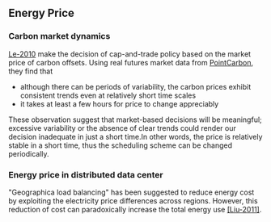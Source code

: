 Energy Price
---


### Carbon market dynamics
[Le-2010](../../papers/master/LeB10_Managing-the-cost-energy-consumption-and-carbon-print-of-internet-services.md) make the decision of cap-and-trade policy based on the market price of carbon offsets. Using real futures market data from [PointCarbon](http://financial.thomsonreuters.com/en/resources/articles/point-carbon.html), they find that
- although there can be periods of variability, the carbon prices exhibit consistent trends even at relatively short time scales
- it takes at least a few hours for price to change appreciably

These observation suggest that market-based decisions will be meaningful; excessive variability or the absence of clear trends could render our decision inadequate in just a short time.In other words, the price is relatively stable in a short time, thus the scheduling scheme can be changed periodically.

### Energy price in distributed data center
"Geographica load balancing" has been suggested to reduce energy cost by exploiting the electricity price differences across regions. However, this reduction of cost can paradoxically increase the total energy use [[Liu-2011]](https://github.com/hxwang/GreenDC-Summary/blob/master/LiuL11_Greening-Geographical-Load-Balancing.md).
